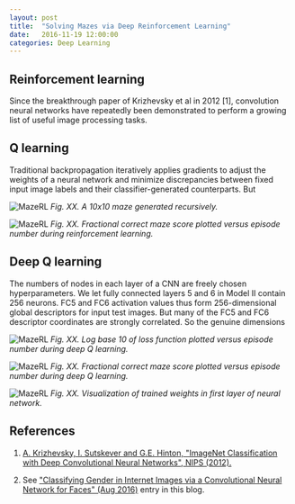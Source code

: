 ```yaml
---
layout: post
title:  "Solving Mazes via Deep Reinforcement Learning"
date:   2016-11-19 12:00:00
categories: Deep Learning
---
```


## Reinforcement learning

Since the breakthrough paper of Krizhevsky et al in 2012 [1], convolution
neural networks have repeatedly been demonstrated to perform a growing list
of useful image processing tasks. 




## Q learning

Traditional backpropagation iteratively applies gradients to adjust the
weights of a neural network and minimize discrepancies between fixed input
image labels and their classifier-generated counterparts.  But

![MazeRL]({{site.url}}/blog/images/maze_rl_vis/empty_maze.png)
*Fig. XX. A 10x10 maze generated recursively.*

![MazeRL]({{site.url}}/blog/images/maze_rl_vis/Qmap_score_history.jpg)
*Fig. XX. Fractional correct maze score plotted versus episode number
during reinforcement learning.*

## Deep Q learning

The numbers of nodes in each layer of a CNN are freely chosen
hyperparameters.  We let fully connected layers 5 and 6 in Model II contain
256 neurons.  FC5 and FC6 activation values thus form 256-dimensional
global descriptors for input test images.  But many of the FC5 and FC6
descriptor coordinates are strongly correlated.  So the genuine dimensions

![MazeRL]({{site.url}}/blog/images/maze_rl_vis/log10_losses_history.jpg)
*Fig. XX. Log base 10 of loss function plotted versus episode number during
deep Q learning.*

![MazeRL]({{site.url}}/blog/images/maze_rl_vis/Qmap_score_history.jpg)
*Fig. XX. Fractional correct maze score plotted versus episode number
during deep Q learning.*

![MazeRL]({{site.url}}/blog/images/maze_rl_vis/trained_padded_weights.png)
*Fig. XX. Visualization of trained weights in first layer of neural
network.*


## References

1.  [A. Krizhevsky, I. Sutskever and G.E. Hinton, "ImageNet Classification
with Deep Convolutional Neural Networks", NIPS (2012).](https://papers.nips.cc/paper/4824-imagenet-classification-with-deep-convolutional-neural-networks.pdf)

2.  See ["Classifying Gender in Internet Images via a Convolutional Neural
Network for Faces" (Aug 2016)](http://petercho.github.io/blog//deep/learning/2016/08/09/cvml.html) entry in this blog.
